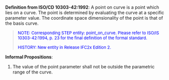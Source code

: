 ﻿**Definition from ISO/CD 10303-42:1992**: A point on curve is a point which lies on a curve. The point is determined by evaluating the curve at a specific parameter value. The coordinate space dimensionality of the point is that of the basis curve.

> <font size="-1" color="#0000FF">NOTE: Corresponding STEP entity:
		  point_on_curve. Please refer to ISO/IS 10303-42:1994, p. 23 for the final
		  definition of the formal standard. </font>
> 
> <font size="-1" color="#0000FF">HISTORY: New entity in Release IFC2x
		  Edition 2. </font>
>

**Informal Propositions**:

1. The value of the point parameter shall not be outside the parametric range of the curve.
